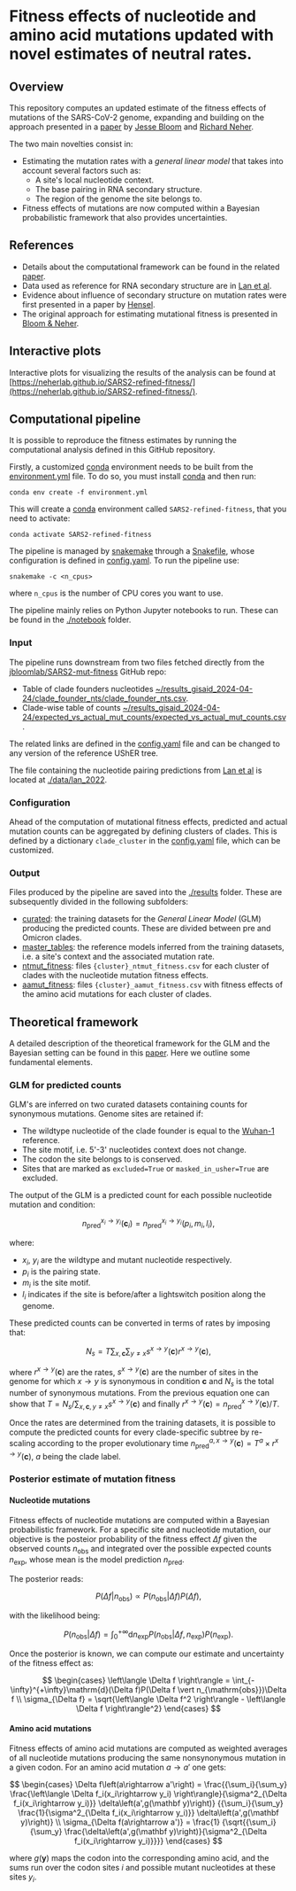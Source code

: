 # Fitness effects of nucleotide and amino acid mutations updated with novel estimates of neutral rates.

## Overview
This repository computes an updated estimate of the fitness effects of mutations of the SARS-CoV-2 genome,
expanding and building on the approach presented in a [paper](https://academic.oup.com/ve/article/9/2/vead055/7265011)
by [Jesse Bloom](https://scholar.google.com/citations?user=S12x_eQAAAAJ&hl=en) and [Richard Neher](https://neherlab.org/).

The two main novelties consist in:
* Estimating the mutation rates with a *general linear model* that takes into account several factors such as:
  - A site's local nucleotide context.
  - The base pairing in RNA secondary structure.
  - The region of the genome the site belongs to.
* Fitness effects of mutations are now computed within a Bayesian probabilistic framework that also provides uncertainties.

## References
- Details about the computational framework can be found in the related [paper](https://github.com/matsengrp/SARS2-synonymous-mut-rate-tex).
- Data used as reference for RNA secondary structure are in [Lan et al](https://www.nature.com/articles/s41467-022-28603-2).
- Evidence about influence of secondary structure on mutation rates were first presented in a paper by [Hensel](https://www.biorxiv.org/content/10.1101/2024.02.27.581995v1.abstract).
- The original approach for estimating mutational fitness is presented in [Bloom & Neher](https://academic.oup.com/ve/article/9/2/vead055/7265011).

## Interactive plots
Interactive plots for visualizing the results of the analysis can be found at [https://neherlab.github.io/SARS2-refined-fitness/](https://neherlab.github.io/SARS2-refined-fitness/).

## Computational pipeline
It is possible to reproduce the fitness estimates by running the computational analysis defined in this GitHub repository.

Firstly, a customized [conda](https://docs.conda.io/) environment needs to be built from the [environment.yml](environment.yml) file. To do so, you must install [conda](https://docs.conda.io/) and then run:

    conda env create -f environment.yml

This will create a [conda](https://docs.conda.io/) environment called `SARS2-refined-fitness`, that you need to activate:

    conda activate SARS2-refined-fitness

The pipeline is managed by [snakemake](https://snakemake.readthedocs.io/) through a [Snakefile](Snakefile), whose configuration is defined in [config.yaml](config.yaml). To run the pipeline use:

    snakemake -c <n_cpus>

where `n_cpus` is the number of CPU cores you want to use.

The pipeline mainly relies on Python Jupyter notebooks to run. These can be found in the [./notebook](notebook) folder.

### Input

The pipeline runs downstream from two files fetched directly from the [jbloomlab/SARS2-mut-fitness](https://github.com/jbloomlab/SARS2-mut-fitness/tree/main) GitHub repo:

- Table of clade founders nucleotides [~/results_gisaid_2024-04-24/clade_founder_nts/clade_founder_nts.csv](https://github.com/jbloomlab/SARS2-mut-fitness/blob/main/results_gisaid_2024-04-24/clade_founder_nts/clade_founder_nts.csv).
- Clade-wise table of counts [~/results_gisaid_2024-04-24/expected_vs_actual_mut_counts/expected_vs_actual_mut_counts.csv](https://github.com/jbloomlab/SARS2-mut-fitness/blob/main/results_gisaid_2024-04-24/expected_vs_actual_mut_counts/expected_vs_actual_mut_counts.csv).

The related links are defined in the [config.yaml](config.yaml) file and can be changed to any version of the reference UShER tree.

The file containing the nucleotide pairing predictions from [Lan et al](https://www.nature.com/articles/s41467-022-28603-2) is located at [./data/lan_2022](data/lan_2022/).

### Configuration
Ahead of the computation of mutational fitness effects, predicted and actual mutation counts can be aggregated by defining clusters of clades. This is defined by a dictionary `clade_cluster` in the [config.yaml](config.yaml) file, which can be customized.

### Output
Files produced by the pipeline are saved into the [./results](results) folder. These are subsequently divided in the following subfolders:
- [curated](results/curated/): the training datasets for the *General Linear Model* (GLM) producing the predicted counts. These are divided between pre and Omicron clades.
- [master_tables](results/master_tables/): the reference models inferred from the training datasets, i.e. a site's context and the associated mutation rate.
- [ntmut_fitness](results/ntmut_fitness/): files `{cluster}_ntmut_fitness.csv` for each cluster of clades with the nucleotide mutation fitness effects.
- [aamut_fitness](results/aamut_fitness/): files `{cluster}_aamut_fitness.csv` with fitness effects of the amino acid mutations for each cluster of clades.

## Theoretical framework
A detailed description of the theoretical framework for the GLM and the Bayesian setting can be found in this [paper](https://github.com/matsengrp/SARS2-synonymous-mut-rate-tex). Here we outline some fundamental elements.

### GLM for predicted counts
GLM's are inferred on two curated datasets containing counts for synonymous mutations. Genome sites are retained if:
- The wildtype nucleotide of the clade founder is equal to the [Wuhan-1](https://www.ncbi.nlm.nih.gov/nuccore/1798174254) reference.
- The site motif, i.e. 5'-3' nucleotides context does not change.
- The codon the site belongs to is conserved.
- Sites that are marked as `excluded=True` or `masked_in_usher=True` are excluded.

The output of the GLM is a predicted count for each possible nucleotide mutation and condition:

$$n^{x_i\rightarrow y_i}_{\mathrm{pred}}\left(\mathbf c_i\right) = n^{x_i\rightarrow y_i}_{\mathrm{pred}}\left(p_i, m_i, l_i\right),$$

where:
- $x_i$, $y_i$ are the wildtype and mutant nucleotide respectively.
- $p_i$ is the pairing state.
- $m_i$ is the site motif.
- $l_i$ indicates if the site is before/after a lightswitch position along the genome.

These predicted counts can be converted in terms of rates by imposing that:

$$ N_s = T\sum_{x, \mathbf c}\sum_{y\neq x} s^{x\rightarrow y}\left(\mathbf c\right)r^{x\rightarrow y}(\mathbf c), $$

where $r^{x\rightarrow y}(\mathbf c)$ are the rates, $s^{x\rightarrow y}(\mathbf c)$ are the number of sites in the genome for which $x\rightarrow y$ is synonymous in condition $\mathbf c$ and $N_s$ is the total number of synonymous mutations. From the previous equation one can show that $T = N_s / \sum_{x,\mathbf{c},y\neq x}s^{x\rightarrow y}(\mathbf{c})$ and finally $r^{x\rightarrow y}(\mathbf{c}) = n^{x\rightarrow y}_{\mathrm{pred}}(\mathbf{c}) / T$.

Once the rates are determined from the training datasets, it is possible to compute the predicted counts for every clade-specific subtree by re-scaling according to the proper evolutionary time $n^{a, x\rightarrow y}_{\mathrm{pred}}(\mathbf{c}) = T^a \times r^{{x\rightarrow y}}(\mathbf{c})$, $a$ being the clade label.

### Posterior estimate of mutation fitness

#### Nucleotide mutations
Fitness effects of nucleotide mutations are computed within a Bayesian
probabilistic framework. For a specific site and nucleotide mutation,
our objective is the posteior probability of the fitness effect $\Delta f$ given
the observed counts $n_{\mathrm{obs}}$ and integrated over the possible expected
counts $n_{\mathrm{exp}}$, whose mean is the model prediction $n_{\mathrm{pred}}$.

The posterior reads:

$$ P(\Delta f \vert n_{\mathrm{obs}}) \propto P(n_{\mathrm{obs}} \vert \Delta f) P(\Delta f), $$

with the likelihood being:

$$ P(n_{\mathrm{obs}} \vert \Delta f) =
\int_{0}^{+\infty}\mathrm{d}n_{\mathrm{exp}} P(n_{\mathrm{obs}} \vert \Delta f, n_{\mathrm{exp}}) 
P(n_{\mathrm{exp}}).
$$

Once the posterior is known, we can compute our estimate and uncertainty of the fitness
effect as:

$$
\begin{cases}
  \left\langle \Delta f \right\rangle = \int_{-\infty}^{+\infty}\mathrm{d}(\Delta f)P(\Delta f \vert n_{\mathrm{obs}})\Delta f  \\
  \sigma_{\Delta f} = \sqrt{\left\langle \Delta f^2 \right\rangle - \left\langle \Delta f \right\rangle^2}
\end{cases}
$$

#### Amino acid mutations
Fitness effects of amino acid mutations are computed as weighted averages
of all nucleotide mutations producing the same nonsynonymous mutation in a
given codon. For an amino acid mutation $a\rightarrow a'$ one gets:

$$
\begin{cases}
  \Delta f\left(a\rightarrow a'\right) = \frac{{\sum_i}{\sum_y}
  \frac{\left\langle \Delta f_i(x_i\rightarrow y_i) \right\rangle}{\sigma^2_{\Delta f_i(x_i\rightarrow y_i)}} \delta\left(a',g(\mathbf y)\right)}
  {{\sum_i}{\sum_y}
  \frac{1}{\sigma^2_{\Delta f_i(x_i\rightarrow y_i)}} \delta\left(a',g(\mathbf y)\right)} \\
  \sigma_{\Delta f(a\rightarrow a')} = \frac{1}
  {\sqrt{{\sum_i}{\sum_y}
  \frac{\delta\left(a',g(\mathbf y)\right)}{\sigma^2_{\Delta f_i(x_i\rightarrow y_i)}}}}
\end{cases}
$$

where $g(\mathbf y)$ maps the codon into the corresponding amino acid, and the sums run over
the codon sites $i$ and possible mutant nucleotides at these sites $y_i$.


